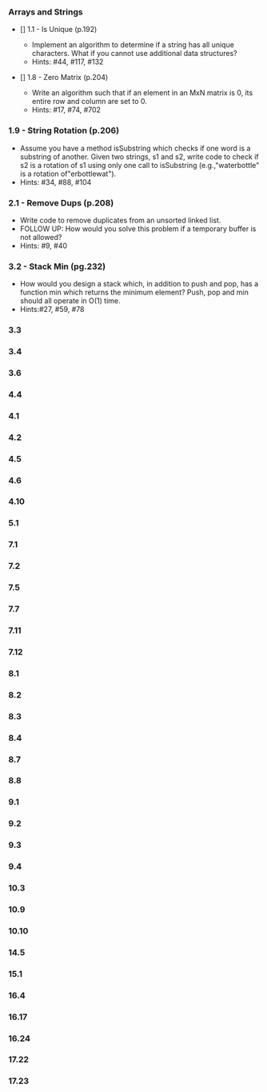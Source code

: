 ### Arrays and Strings

 - [] 1.1 - Is Unique (p.192)
    - Implement an algorithm to determine if a string has all unique characters. What if you cannot use additional data structures?
    - Hints: #44, #117, #132

  - [] 1.8 - Zero Matrix (p.204)
    - Write an algorithm such that if an element in an MxN matrix is 0, its entire row and column are set to 0.
    - Hints: #17, #74, #702

### 1.9 - String Rotation (p.206)
  - Assume you have a method isSubstring which checks if one word is a substring of another. Given two strings, s1 and s2, write code to check if s2 is a rotation of s1 using only one call to isSubstring (e.g.,"waterbottle" is a rotation of"erbottlewat").
  - Hints: #34, #88, #104

### 2.1 - Remove Dups (p.208)
  - Write code to remove duplicates from an unsorted linked list.
  - FOLLOW UP: How would you solve this problem if a temporary buffer is not allowed?
  - Hints: #9, #40

### 3.2 - Stack Min (pg.232)
 - How would you design a stack which, in addition to push and pop, has a function min which returns the minimum element? Push, pop and min should all operate in O(1) time.
 - Hints:#27, #59, #78
### 3.3
### 3.4
### 3.6
### 4.4
### 4.1
### 4.2
### 4.5
### 4.6
### 4.10
### 5.1
### 7.1
### 7.2
### 7.5
### 7.7
### 7.11
### 7.12
### 8.1
### 8.2
### 8.3
### 8.4
### 8.7
### 8.8
### 9.1
### 9.2
### 9.3
### 9.4
### 10.3
### 10.9
### 10.10
### 14.5
### 15.1
### 16.4
### 16.17
### 16.24
### 17.22
### 17.23